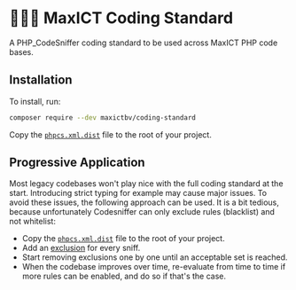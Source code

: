 # 🧑🏼‍🏫 MaxICT Coding Standard

A PHP_CodeSniffer coding standard to be used across MaxICT PHP code bases.


## Installation

To install, run: 

```bash
composer require --dev maxictbv/coding-standard
```

Copy the [`phpcs.xml.dist`](phpcs.xml.dist) file to the root of your project.


## Progressive Application

Most legacy codebases won't play nice with the full coding standard at the
start. Introducing strict typing for example may cause major issues. To avoid
these issues, the following approach can be used. It is a bit tedious, because
unfortunately Codesniffer can only exclude rules (blacklist) and not whitelist:
- Copy the [`phpcs.xml.dist`](phpcs.xml.dist) file to the root of your project.
- Add an [exclusion](https://github.com/squizlabs/PHP_CodeSniffer/wiki/Annotated-Ruleset)
  for every sniff.
- Start removing exclusions one by one until an acceptable set is reached.
- When the codebase improves over time, re-evaluate from time to time if
  more rules can be enabled, and do so if that's the case.
